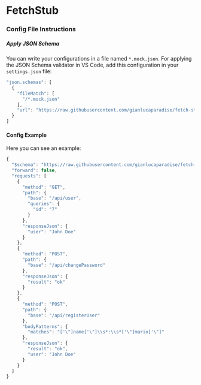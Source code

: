# FetchStub

### Config File Instructions

##### Apply JSON Schema
You can write your configurations in a file named `*.mock.json`. For applying the JSON Schema validator in VS Code, add this configuration in your `settings.json` file:
```js
"json.schemas": [
  {
    "fileMatch": [
      "/*.mock.json"
    ],
    "url": "https://raw.githubusercontent.com/gianlucaparadise/fetch-stub/master/mock.schema.json"
  }
]
```

#### Config Example
Here you can see an example:
```js
{
  "$schema": "https://raw.githubusercontent.com/gianlucaparadise/fetch-stub/master/mock.schema.json",
  "forward": false,
  "requests": [
    {
      "method": "GET",
      "path": {
        "base": "/api/user",
        "queries": {
          "id": "7"
        }
      },
	  "responseJson": {
	    "user": "John Doe"
	  }
    },
    {
      "method": "POST",
      "path": {
        "base": "/api/changePassword"
      },
	  "responseJson": {
	    "result": "ok"
	  }
    },
    {
      "method": "POST",
      "path": {
        "base": "/api/registerUser"
      },
      "bodyPatterns": {
        "matches": "['\"]name['\"]\\s*:\\s*['\"]mario['\"]"
      },
	  "responseJson": {
		"result": "ok",
	    "user": "John Doe"
	  }
    }
  ]
}
```